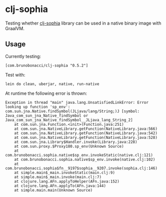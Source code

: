# clj-sophia

Testing whether [clj-sophia](https://github.com/BrunoBonacci/clj-sophia) library can be used in a native binary image with GraalVM.

## Usage

Currently testing:

    [com.brunobonacci/clj-sophia "0.5.2"]

Test with:

    lein do clean, uberjar, native, run-native


At runtime the following error is thrown:

    Exception in thread "main" java.lang.UnsatisfiedLinkError: Error looking up function 'sp_env': com.sun.jna.Native.findSymbol(JLjava/lang/String;)J [symbol: Java_com_sun_jna_Native_findSymbol or Java_com_sun_jna_Native_findSymbol__JLjava_lang_String_2]
        at com.sun.jna.Function.<init>(Function.java:251)
        at com.sun.jna.NativeLibrary.getFunction(NativeLibrary.java:566)
        at com.sun.jna.NativeLibrary.getFunction(NativeLibrary.java:542)
        at com.sun.jna.NativeLibrary.getFunction(NativeLibrary.java:528)
        at com.sun.jna.Library$Handler.invoke(Library.java:228)
        at com.sun.proxy.$Proxy180.sp_env(Unknown Source)
        at com.brunobonacci.sophia.native$sp_env.invokeStatic(native.clj:121)
        at com.brunobonacci.sophia.native$sp_env.invoke(native.clj:102)
        at com.brunobonacci.sophia$fn__9197$sophia__9207.invoke(sophia.clj:146)
        at simple.main$_main.invokeStatic(main.clj:9)
        at simple.main$_main.invoke(main.clj:7)
        at clojure.lang.AFn.applyToHelper(AFn.java:152)
        at clojure.lang.AFn.applyTo(AFn.java:144)
        at simple.main.main(Unknown Source)
